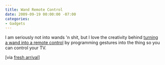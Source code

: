 ```yaml
---
title: Wand Remote Control
date: 2009-09-19 00:00:00 -07:00
categories:
- Gadgets
---
```


<p>I am seriously not into wands 'n shit, but I love the creativity behind <a href="http://thewandcompany.com/">turning a wand into a remote control</a> by programming gestures into the thing so you can control your TV.</p>

<p>[via <a href="http://www.fresharrival.com/">fresh arrival</a>]</p>
